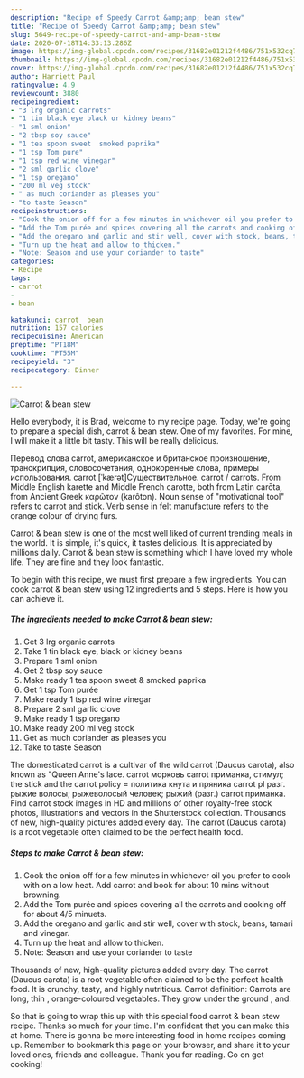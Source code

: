 ```yaml
---
description: "Recipe of Speedy Carrot &amp;amp; bean stew"
title: "Recipe of Speedy Carrot &amp;amp; bean stew"
slug: 5649-recipe-of-speedy-carrot-and-amp-bean-stew
date: 2020-07-18T14:33:13.286Z
image: https://img-global.cpcdn.com/recipes/31682e01212f4486/751x532cq70/carrot-bean-stew-recipe-main-photo.jpg
thumbnail: https://img-global.cpcdn.com/recipes/31682e01212f4486/751x532cq70/carrot-bean-stew-recipe-main-photo.jpg
cover: https://img-global.cpcdn.com/recipes/31682e01212f4486/751x532cq70/carrot-bean-stew-recipe-main-photo.jpg
author: Harriett Paul
ratingvalue: 4.9
reviewcount: 3880
recipeingredient:
- "3 lrg organic carrots"
- "1 tin black eye black or kidney beans"
- "1 sml onion"
- "2 tbsp soy sauce"
- "1 tea spoon sweet  smoked paprika"
- "1 tsp Tom pure"
- "1 tsp red wine vinegar"
- "2 sml garlic clove"
- "1 tsp oregano"
- "200 ml veg stock"
- " as much coriander as pleases you"
- "to taste Season"
recipeinstructions:
- "Cook the onion off for a few minutes in whichever oil you prefer to cook with on a low heat. Add carrot and book for about 10 mins without browning."
- "Add the Tom purée and spices covering all the carrots and cooking off for about 4/5 minuets."
- "Add the oregano and garlic and stir well, cover with stock, beans, tamari and vinegar."
- "Turn up the heat and allow to thicken."
- "Note: Season and use your coriander to taste"
categories:
- Recipe
tags:
- carrot
- 
- bean

katakunci: carrot  bean 
nutrition: 157 calories
recipecuisine: American
preptime: "PT18M"
cooktime: "PT55M"
recipeyield: "3"
recipecategory: Dinner

---
```



![Carrot &amp; bean stew](https://img-global.cpcdn.com/recipes/31682e01212f4486/751x532cq70/carrot-bean-stew-recipe-main-photo.jpg)

Hello everybody, it is Brad, welcome to my recipe page. Today, we're going to prepare a special dish, carrot &amp; bean stew. One of my favorites. For mine, I will make it a little bit tasty. This will be really delicious.

Перевод слова carrot, американское и британское произношение, транскрипция, словосочетания, однокоренные слова, примеры использования. carrot [ˈkærət]Существительное. carrot / carrots. From Middle English karette and Middle French carotte, both from Latin carōta, from Ancient Greek καρῶτον (karôton). Noun sense of &#34;motivational tool&#34; refers to carrot and stick. Verb sense in felt manufacture refers to the orange colour of drying furs.

Carrot &amp; bean stew is one of the most well liked of current trending meals in the world. It is simple, it's quick, it tastes delicious. It is appreciated by millions daily. Carrot &amp; bean stew is something which I have loved my whole life. They are fine and they look fantastic.


To begin with this recipe, we must first prepare a few ingredients. You can cook carrot &amp; bean stew using 12 ingredients and 5 steps. Here is how you can achieve it.

<!--inarticleads1-->

##### The ingredients needed to make Carrot &amp; bean stew:

1. Get 3 lrg organic carrots
1. Take 1 tin black eye, black or kidney beans
1. Prepare 1 sml onion
1. Get 2 tbsp soy sauce
1. Make ready 1 tea spoon sweet &amp; smoked paprika
1. Get 1 tsp Tom purée
1. Make ready 1 tsp red wine vinegar
1. Prepare 2 sml garlic clove
1. Make ready 1 tsp oregano
1. Make ready 200 ml veg stock
1. Get  as much coriander as pleases you
1. Take to taste Season


The domesticated carrot is a cultivar of the wild carrot (Daucus carota), also known as &#34;Queen Anne&#39;s lace. carrot морковь carrot приманка, стимул; the stick and the carrot policy = политика кнута и пряника carrot pl разг. рыжие волосы; рыжеволосый человек; рыжий (разг.) carrot приманка. Find carrot stock images in HD and millions of other royalty-free stock photos, illustrations and vectors in the Shutterstock collection. Thousands of new, high-quality pictures added every day. The carrot (Daucus carota) is a root vegetable often claimed to be the perfect health food. 

<!--inarticleads2-->

##### Steps to make Carrot &amp; bean stew:

1. Cook the onion off for a few minutes in whichever oil you prefer to cook with on a low heat. Add carrot and book for about 10 mins without browning.
1. Add the Tom purée and spices covering all the carrots and cooking off for about 4/5 minuets.
1. Add the oregano and garlic and stir well, cover with stock, beans, tamari and vinegar.
1. Turn up the heat and allow to thicken.
1. Note: Season and use your coriander to taste


Thousands of new, high-quality pictures added every day. The carrot (Daucus carota) is a root vegetable often claimed to be the perfect health food. It is crunchy, tasty, and highly nutritious. Carrot definition: Carrots are long, thin , orange-coloured vegetables. They grow under the ground , and. 

So that is going to wrap this up with this special food carrot &amp; bean stew recipe. Thanks so much for your time. I'm confident that you can make this at home. There is gonna be more interesting food in home recipes coming up. Remember to bookmark this page on your browser, and share it to your loved ones, friends and colleague. Thank you for reading. Go on get cooking!
